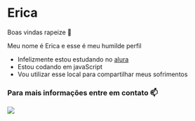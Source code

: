 # Erica

Boas vindas rapeize 👋

Meu nome é Erica e esse é meu humilde perfil

- Infelizmente estou estudando no [alura](https://www.alura.com.br)
- Estou codando em javaScript
- Vou utilizar esse local para compartilhar meus sofrimentos

### Para mais informações entre em contato 📫 ###

  
  
  

  ![](https://media1.tenor.com/m/LsYPAE9JiP8AAAAd/rolando-ronaldo.gif)
